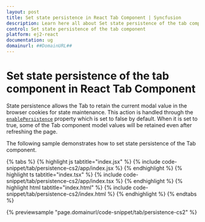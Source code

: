 ```yaml
---
layout: post
title: Set state persistence in React Tab Component | Syncfusion
description: Learn here all about Set state persistence of the tab component in Syncfusion Essential React Tab component, it's elements and more.
control: Set state persistence of the tab component 
platform: ej2-react
documentation: ug
domainurl: ##DomainURL##
---
```


# Set state persistence of the tab component in React Tab Component

State persistence allows the Tab to retain the current modal value in the browser cookies for state maintenance. This action is handled through the [`enablePersistence`](https://ej2.syncfusion.com/react/documentation/api/tab/#enablepersistence) property which is set to false by default. When it is set to true, some of the Tab component model values will be retained even after refreshing the page.

The following sample demonstrates how to set state persistence of the Tab component.

{% tabs %}
{% highlight js tabtitle="index.jsx" %}
{% include code-snippet/tab/persistence-cs2/app/index.jsx %}
{% endhighlight %}
{% highlight ts tabtitle="index.tsx" %}
{% include code-snippet/tab/persistence-cs2/app/index.tsx %}
{% endhighlight %}
{% highlight html tabtitle="index.html" %}
{% include code-snippet/tab/persistence-cs2/index.html %}
{% endhighlight %}
{% endtabs %}
        
{% previewsample "page.domainurl/code-snippet/tab/persistence-cs2" %}
